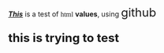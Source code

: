 <p><strong><em><ins>This</ins></em></strong> is a test of <span style="font-family: Georgia;">html</span> <strong>values</strong>, using <span style="font-size: 24px;">github</span></p>
<p></p>
<h3><span style="font-size: 24px;">this is trying to test</span></h3>
<p></p>
